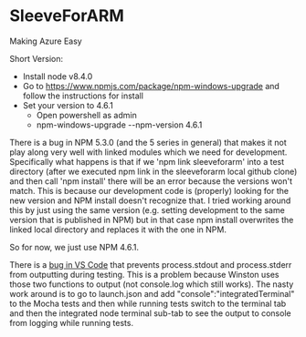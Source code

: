 # SleeveForARM
Making Azure Easy

Short Version:
* Install node v8.4.0
* Go to https://www.npmjs.com/package/npm-windows-upgrade and follow the instructions for install
* Set your version to 4.6.1
   * Open powershell as admin
   * npm-windows-upgrade --npm-version 4.6.1

There is a bug in NPM 5.3.0 (and the 5 series in general) that makes it not play along very well with linked modules which we need for development. Specifically what happens is that if we 'npm link sleeveforarm' into a test directory (after we executed npm link in the sleeveforarm local github clone) and then call 'npm install' there will be an error because the versions won't match. This is because our development code is (properly) looking for the new version and NPM install doesn't recognize that. I tried working around this by just using the same version (e.g. setting development to the same version that is published in NPM) but in that case npm install overwrites the linked local directory and replaces it with the one in NPM.

So for now, we just use NPM 4.6.1.

There is a [bug in VS Code](https://github.com/Microsoft/vscode/issues/19750) that prevents process.stdout and process.stderr from outputting during testing. This is a problem because Winston uses those two functions to output (not console.log which still works). The nasty work around is to go to launch.json and add "console":"integratedTerminal" to the Mocha tests and then while running tests switch to the terminal tab and then the integrated node terminal sub-tab to see the output to console from logging while running tests.
